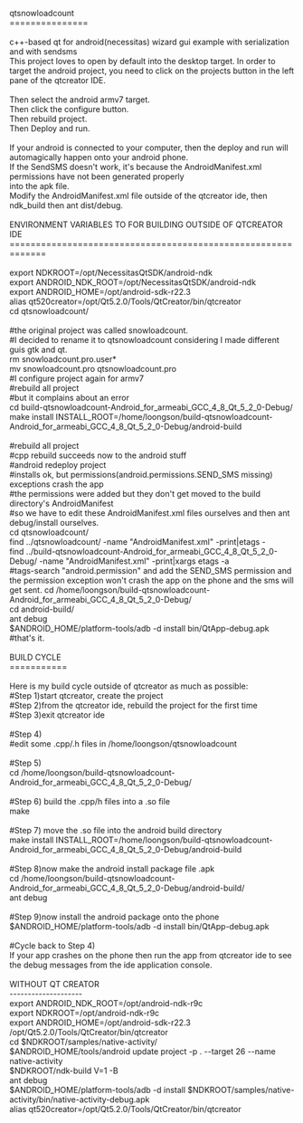 qtsnowloadcount<br>
===============<br>
<br>
c++-based qt for android(necessitas) wizard gui example with serialization and with sendsms<br>
This project loves to open by default into the desktop target.  In order to target the android project,
you need to click on the projects button in the left pane of the qtcreator IDE.<br>  
Then select the android armv7 target.<br>
Then click the configure button.<br>
Then rebuild project.<br>
Then Deploy and run.<br>
<br>
If your android is connected to your computer, then the deploy and run will automagically happen onto your android phone.<br>
If the SendSMS doesn't work, it's because the AndroidManifest.xml permissions have not been generated properly<br>
into the apk file.<br>
Modify the AndroidManifest.xml file outside of the qtcreator ide, then ndk_build then ant dist/debug.<br>
<br>
ENVIRONMENT VARIABLES TO FOR BUILDING OUTSIDE OF QTCREATOR IDE<br>
=============================================================<br>
<br>
export NDKROOT=/opt/NecessitasQtSDK/android-ndk<br>
export ANDROID_NDK_ROOT=/opt/NecessitasQtSDK/android-ndk<br>
export ANDROID_HOME=/opt/android-sdk-r22.3<br>
alias qt520creator=/opt/Qt5.2.0/Tools/QtCreator/bin/qtcreator<br>
cd qtsnowloadcount/<br>
<br>
#the original project was called snowloadcount.<br>
#I decided to rename it to qtsnowloadcount considering I made different guis gtk and qt.<br>
rm snowloadcount.pro.user*<br>
mv snowloadcount.pro qtsnowloadcount.pro <br>
#I configure project again for armv7<br>
#rebuild all project<br>
#but it complains about an error<br>
cd build-qtsnowloadcount-Android_for_armeabi_GCC_4_8_Qt_5_2_0-Debug/<br>
make install INSTALL_ROOT=/home/loongson/build-qtsnowloadcount-Android_for_armeabi_GCC_4_8_Qt_5_2_0-Debug/android-build<br>
<br>
#rebuild all project<br>
#cpp rebuild succeeds now to the android stuff<br>
#android redeploy project<br>
#installs ok, but permissions(android.permissions.SEND_SMS missing) exceptions crash the app<br>
#the permissions were added but they don't get moved to the build directory's AndroidManifest<br>
#so we have to edit these AndroidManifest.xml files ourselves and then ant debug/install ourselves.<br>
cd qtsnowloadcount/<br>
find ../qtsnowloadcount/ -name "AndroidManifest.xml" -print|etags -<br>
find ../build-qtsnowloadcount-Android_for_armeabi_GCC_4_8_Qt_5_2_0-Debug/ -name "AndroidManifest.xml" -print|xargs etags -a<br>
#tags-search "android.permission" and add the SEND_SMS permission and the permission exception won't crash the app on the phone and the sms will get sent.
cd /home/loongson/build-qtsnowloadcount-Android_for_armeabi_GCC_4_8_Qt_5_2_0-Debug/<br>
cd android-build/<br>
ant debug<br>
$ANDROID_HOME/platform-tools/adb -d install bin/QtApp-debug.apk <br>
#that's it.<br>
<br>
BUILD CYCLE<br>
===========<br>
<br>
Here is my build cycle outside of qtcreator as much as possible:<br>
#Step 1)start qtcreator, create the project<br>
#Step 2)from the qtcreator ide, rebuild the project for the first time<br>
#Step 3)exit qtcreator ide<br>
<br>
#Step 4)<br>
#edit some .cpp/.h files in /home/loongson/qtsnowloadcount<br>
<br>
#Step 5)<br>
cd /home/loongson/build-qtsnowloadcount-Android_for_armeabi_GCC_4_8_Qt_5_2_0-Debug/<br>
<br>
#Step 6) build the .cpp/h files into a .so file<br>
make<br>
<br>
#Step 7) move the .so file into the android build directory<br>
make install INSTALL_ROOT=/home/loongson/build-qtsnowloadcount-Android_for_armeabi_GCC_4_8_Qt_5_2_0-Debug/android-build<br>
<br>
#Step 8)now make the android install package file .apk<br>
cd /home/loongson/build-qtsnowloadcount-Android_for_armeabi_GCC_4_8_Qt_5_2_0-Debug/android-build/<br>
ant debug<br>
<br>
#Step 9)now install the android package onto the phone<br>
$ANDROID_HOME/platform-tools/adb -d install bin/QtApp-debug.apk<br>
<br>
#Cycle back to Step 4)<br>
If your app crashes on the phone then run the app from qtcreator ide to see the debug messages from the ide application console.<br>
<br>
WITHOUT QT CREATOR<br>
--------------------<br>
export ANDROID_NDK_ROOT=/opt/android-ndk-r9c<br>
export NDKROOT=/opt/android-ndk-r9c<br>
export ANDROID_HOME=/opt/android-sdk-r22.3<br>
/opt/Qt5.2.0/Tools/QtCreator/bin/qtcreator<br>
cd $NDKROOT/samples/native-activity/<br>
$ANDROID_HOME/tools/android update project -p . --target 26 --name native-activity<br>
$NDKROOT/ndk-build V=1 -B<br>
ant debug<br>
$ANDROID_HOME/platform-tools/adb -d install $NDKROOT/samples/native-activity/bin/native-activity-debug.apk<br>
alias qt520creator=/opt/Qt5.2.0/Tools/QtCreator/bin/qtcreator<br>
